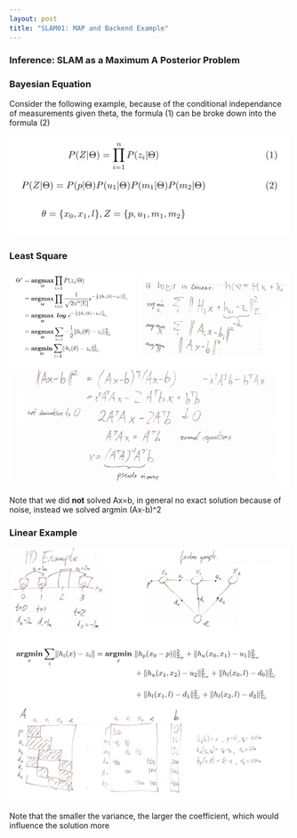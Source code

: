 ```yaml
---
layout: post
title: "SLAM01: MAP and Backend Example"
---
```


### Inference: SLAM as a Maximum A Posterior Problem

### Bayesian Equation
Consider the following example, because of the conditional independance of measurements given theta, the formula (1) can be broke down into the formula (2)

<img src="/assets/img/posts/SLAM_00.png" alt="conversion" class="responsive"/>

### Least Square

<img src="/assets/img/posts/SLAM_01.png" alt="conversion" class="responsive"/>

Note that we did **not** solved Ax=b, in general no exact solution because of noise, instead we solved argmin (Ax-b)^2 

### Linear Example

<img src="/assets/img/posts/SLAM_02.png" alt="conversion" class="responsive"/>

Note that the smaller the variance, the larger the coefficient, which would influence the solution more


